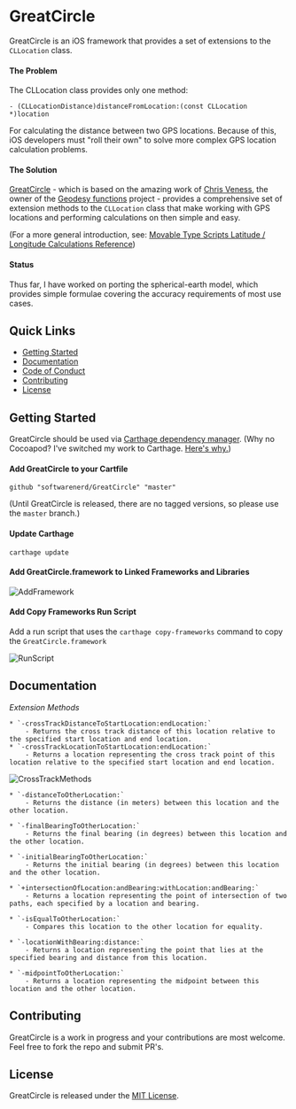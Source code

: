 # GreatCircle

GreatCircle is an iOS framework that provides a set of extensions to the `CLLocation` class.

#### The Problem

The CLLocation class provides only one method: 

``- (CLLocationDistance)distanceFromLocation:(const CLLocation *)location``

For calculating the distance between two GPS locations. Because of this, iOS developers must "roll their own" to solve more complex GPS location calculation 
problems.

#### The Solution

[GreatCircle](https://github.com/softwarenerd/GreatCircle) - which is based on the amazing work of [Chris Veness](https://github.com/chrisveness), the owner 
of the [Geodesy functions](https://github.com/chrisveness/geodesy) project - provides a comprehensive set of extension methods to the `CLLocation` class that
make working with GPS locations and performing calculations on then simple and easy.

(For a more general introduction, see: [Movable Type Scripts Latitude / Longitude Calculations Reference](http://www.movable-type.co.uk/scripts/latlong.html))

#### Status

Thus far, I have worked on porting the spherical-earth model, which provides simple formulae covering the accuracy requirements of most use cases.

## Quick Links

- [Getting Started](#getting-started)
- [Documentation](#documentation)
- [Code of Conduct](CODE_OF_CONDUCT.md)
- [Contributing](#contributing)
- [License](#license)

## Getting Started

GreatCircle should be used via [Carthage dependency manager](https://github.com/Carthage/Carthage). (Why no Cocoapod? I've switched my work to Carthage. [Here's why.](https://github.com/Carthage/Carthage#differences-between-carthage-and-cocoapods))

#### Add GreatCircle to your Cartfile

```github "softwarenerd/GreatCircle" "master"```

(Until GreatCircle is released, there are no tagged versions, so please use the ```master``` branch.)

#### Update Carthage

```carthage update```

#### Add GreatCircle.framework to Linked Frameworks and Libraries

![AddFramework](Documentation/AddFramework.png)

#### Add Copy Frameworks Run Script

Add a run script that uses the ```carthage copy-frameworks``` command to copy the ```GreatCircle.framework``` 

![RunScript](Documentation/RunScript.png)

## Documentation

*Extension Methods*

    * `-crossTrackDistanceToStartLocation:endLocation:`
        - Returns the cross track distance of this location relative to the specified start location and end location.
    * `-crossTrackLocationToStartLocation:endLocation:`
        - Returns a location representing the cross track point of this location relative to the specified start location and end location.

![CrossTrackMethods](Documentation/CrossTrackMethodsDiagram.png)

    * `-distanceToOtherLocation:`
        - Returns the distance (in meters) between this location and the other location.

    * `-finalBearingToOtherLocation:`
        - Returns the final bearing (in degrees) between this location and the other location.

    * `-initialBearingToOtherLocation:`
        - Returns the initial bearing (in degrees) between this location and the other location.

    * `+intersectionOfLocation:andBearing:withLocation:andBearing:`
        - Returns a location representing the point of intersection of two paths, each specified by a location and bearing.

    * `-isEqualToOtherLocation:`
        - Compares this location to the other location for equality.

    * `-locationWithBearing:distance:`
        - Returns a location representing the point that lies at the specified bearing and distance from this location.

    * `-midpointToOtherLocation:`
        - Returns a location representing the midpoint between this location and the other location.

## Contributing

GreatCircle is a work in progress and your contributions are most welcome. Feel free to fork the repo and submit PR's.

## License

GreatCircle is released under the [MIT License](LICENSE.md).